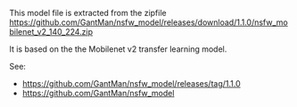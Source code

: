 This model file is extracted from the zipfile https://github.com/GantMan/nsfw_model/releases/download/1.1.0/nsfw_mobilenet_v2_140_224.zip

It is based on the the Mobilenet v2 transfer learning model.

See:
* https://github.com/GantMan/nsfw_model/releases/tag/1.1.0
* https://github.com/GantMan/nsfw_model

